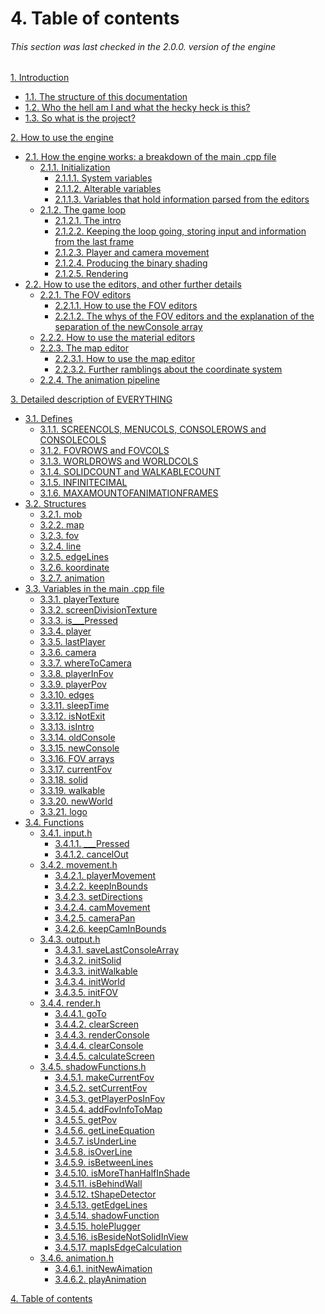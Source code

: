 # 4. Table of contents
###### This section was last checked in the 2.0.0. version of the engine
[1. Introduction](https://github.com/mmmuscus/Shadow-Functions-Engine/blob/master/README.md/#1-introduction)  
* [1.1. The structure of this documentation](https://github.com/mmmuscus/Shadow-Functions-Engine/blob/master/README.md/#11-the-structure-of-this-documentation)
* [1.2. Who the hell am I and what the hecky heck is this?](https://github.com/mmmuscus/Shadow-Functions-Engine/blob/master/README.md/#12-who-the-hell-am-i-and-what-the-hecky-heck-is-this)
* [1.3. So what is the project?](https://github.com/mmmuscus/Shadow-Functions-Engine/blob/master/README.md/#13-so-what-is-the-project)

[2. How to use the engine](https://github.com/mmmuscus/Shadow-Functions-Engine/blob/master/documentation/online/2.%20How%20to%20use%20the%20engine%20and%202.1.%20How%20the%20engine%20works.md/#2-how-to-use-the-engine)
* [2.1. How the engine works: a breakdown of the main .cpp file](https://github.com/mmmuscus/Shadow-Functions-Engine/blob/master/documentation/online/2.%20How%20to%20use%20the%20engine%20and%202.1.%20How%20the%20engine%20works.md/#21-how-the-engine-works-a-breakdown-of-the-main-cpp-file)
  * [2.1.1. Initialization](https://github.com/mmmuscus/Shadow-Functions-Engine/blob/master/documentation/online/2.%20How%20to%20use%20the%20engine%20and%202.1.%20How%20the%20engine%20works.md/#211-initialization)
    * [2.1.1.1. System variables](https://github.com/mmmuscus/Shadow-Functions-Engine/blob/master/documentation/online/2.%20How%20to%20use%20the%20engine%20and%202.1.%20How%20the%20engine%20works.md/#2111-system-variables)
    * [2.1.1.2. Alterable variables](https://github.com/mmmuscus/Shadow-Functions-Engine/blob/master/documentation/online/2.%20How%20to%20use%20the%20engine%20and%202.1.%20How%20the%20engine%20works.md/#2112-alterable-variables)
    * [2.1.1.3. Variables that hold information parsed from the editors](https://github.com/mmmuscus/Shadow-Functions-Engine/blob/master/documentation/online/2.%20How%20to%20use%20the%20engine%20and%202.1.%20How%20the%20engine%20works.md/#2113-variables-that-hold-information-parsed-from-the-editors)
  * [2.1.2. The game loop](https://github.com/mmmuscus/Shadow-Functions-Engine/blob/master/documentation/online/2.%20How%20to%20use%20the%20engine%20and%202.1.%20How%20the%20engine%20works.md/#212-the-game-loop)
    * [2.1.2.1. The intro](https://github.com/mmmuscus/Shadow-Functions-Engine/blob/master/documentation/online/2.%20How%20to%20use%20the%20engine%20and%202.1.%20How%20the%20engine%20works.md/#2121-the-intro)
    * [2.1.2.2. Keeping the loop going, storing input and information from the last frame](https://github.com/mmmuscus/Shadow-Functions-Engine/blob/master/documentation/online/2.%20How%20to%20use%20the%20engine%20and%202.1.%20How%20the%20engine%20works.md/#2122-keeping-the-loop-going-storing-input-and-information-from-the-last-frame)
    * [2.1.2.3. Player and camera movement](https://github.com/mmmuscus/Shadow-Functions-Engine/blob/master/documentation/online/2.%20How%20to%20use%20the%20engine%20and%202.1.%20How%20the%20engine%20works.md/#2123-player-and-camera-movement)
    * [2.1.2.4. Producing the binary shading](https://github.com/mmmuscus/Shadow-Functions-Engine/blob/master/documentation/online/2.%20How%20to%20use%20the%20engine%20and%202.1.%20How%20the%20engine%20works.md/#2124-producing-the-binary-shading)
    * [2.1.2.5. Rendering](https://github.com/mmmuscus/Shadow-Functions-Engine/blob/master/documentation/online/2.%20How%20to%20use%20the%20engine%20and%202.1.%20How%20the%20engine%20works.md/#2125-rendering)
* [2.2. How to use the editors, and other further details](https://github.com/mmmuscus/Shadow-Functions-Engine/blob/master/documentation/online/2.2.%20How%20to%20use%20the%20editors%2C%20and%20other%20further%20details.md/#22-how-to-use-the-editors-and-other-further-details)
  * [2.2.1. The FOV editors](https://github.com/mmmuscus/Shadow-Functions-Engine/blob/master/documentation/online/2.2.%20How%20to%20use%20the%20editors%2C%20and%20other%20further%20details.md/#221-the-fov-editors)
    * [2.2.1.1. How to use the FOV editors](https://github.com/mmmuscus/Shadow-Functions-Engine/blob/master/documentation/online/2.2.%20How%20to%20use%20the%20editors%2C%20and%20other%20further%20details.md/#2211-how-to-use-the-fov-editors)
    * [2.2.1.2. The whys of the FOV editors and the explanation of the separation of the newConsole array](https://github.com/mmmuscus/Shadow-Functions-Engine/blob/master/documentation/online/2.2.%20How%20to%20use%20the%20editors%2C%20and%20other%20further%20details.md/#2212-the-whys-of-the-fov-editors-and-the-explanation-of-the-separation-of-the-newconsole-array)
  * [2.2.2. How to use the material editors](https://github.com/mmmuscus/Shadow-Functions-Engine/blob/master/documentation/online/2.2.%20How%20to%20use%20the%20editors%2C%20and%20other%20further%20details.md/#222-how-to-use-the-material-editors)
  * [2.2.3. The map editor](https://github.com/mmmuscus/Shadow-Functions-Engine/blob/master/documentation/online/2.2.%20How%20to%20use%20the%20editors%2C%20and%20other%20further%20details.md/#223-the-map-editor)
    * [2.2.3.1. How to use the map editor](https://github.com/mmmuscus/Shadow-Functions-Engine/blob/master/documentation/online/2.2.%20How%20to%20use%20the%20editors%2C%20and%20other%20further%20details.md/#2231-how-to-use-the-map-editor)
    * [2.2.3.2. Further ramblings about the coordinate system](https://github.com/mmmuscus/Shadow-Functions-Engine/blob/master/documentation/online/2.2.%20How%20to%20use%20the%20editors%2C%20and%20other%20further%20details.md/#2232-further-ramblings-about-the-coordinate-system)
  * [2.2.4. The animation pipeline](https://github.com/mmmuscus/Shadow-Functions-Engine/blob/master/documentation/online/2.2.%20How%20to%20use%20the%20editors%2C%20and%20other%20further%20details.md/#224-the-animation-pipeline)

[3. Detailed description of EVERYTHING](https://github.com/mmmuscus/Shadow-Functions-Engine/blob/master/documentation/online/3.%20Description%20of%20EVERYTHING%20and%203.1.%20Defines.md/#3-detailed-description-of-everything)

* [3.1. Defines](https://github.com/mmmuscus/Shadow-Functions-Engine/blob/master/documentation/online/3.%20Description%20of%20EVERYTHING%20and%203.1.%20Defines.md/#31-defines)
  * [3.1.1. SCREENCOLS, MENUCOLS, CONSOLEROWS and CONSOLECOLS](https://github.com/mmmuscus/Shadow-Functions-Engine/blob/master/documentation/online/3.%20Description%20of%20EVERYTHING%20and%203.1.%20Defines.md/#311-screencols-menucols-consolerows-and-consolecols)
  * [3.1.2. FOVROWS and FOVCOLS](https://github.com/mmmuscus/Shadow-Functions-Engine/blob/master/documentation/online/3.%20Description%20of%20EVERYTHING%20and%203.1.%20Defines.md/#312-fovrows-and-fovcols)
  * [3.1.3. WORLDROWS and WORLDCOLS](https://github.com/mmmuscus/Shadow-Functions-Engine/blob/master/documentation/online/3.%20Description%20of%20EVERYTHING%20and%203.1.%20Defines.md/#313-worldrows-and-worldcols)
  * [3.1.4. SOLIDCOUNT and WALKABLECOUNT](https://github.com/mmmuscus/Shadow-Functions-Engine/blob/master/documentation/online/3.%20Description%20of%20EVERYTHING%20and%203.1.%20Defines.md/#314-solidcount-and-walkablecount)
  * [3.1.5. INFINITECIMAL](https://github.com/mmmuscus/Shadow-Functions-Engine/blob/master/documentation/online/3.%20Description%20of%20EVERYTHING%20and%203.1.%20Defines.md/#315-infinitecimal)
  * [3.1.6. MAXAMOUNTOFANIMATIONFRAMES](https://github.com/mmmuscus/Shadow-Functions-Engine/blob/master/documentation/online/3.%20Description%20of%20EVERYTHING%20and%203.1.%20Defines.md/#316-maxamountofanimationframes)
* [3.2. Structures](https://github.com/mmmuscus/Shadow-Functions-Engine/blob/master/documentation/online/3.2.%20Structures.md/#32-structures)
  * [3.2.1. mob](https://github.com/mmmuscus/Shadow-Functions-Engine/blob/master/documentation/online/3.2.%20Structures.md/#321-mob)
  * [3.2.2. map](https://github.com/mmmuscus/Shadow-Functions-Engine/blob/master/documentation/online/3.2.%20Structures.md/#322-map)
  * [3.2.3. fov](https://github.com/mmmuscus/Shadow-Functions-Engine/blob/master/documentation/online/3.2.%20Structures.md/#323-fov)
  * [3.2.4. line](https://github.com/mmmuscus/Shadow-Functions-Engine/blob/master/documentation/online/3.2.%20Structures.md/#324-line)
  * [3.2.5. edgeLines](https://github.com/mmmuscus/Shadow-Functions-Engine/blob/master/documentation/online/3.2.%20Structures.md/#325-edgelines)
  * [3.2.6. koordinate](https://github.com/mmmuscus/Shadow-Functions-Engine/blob/master/documentation/online/3.2.%20Structures.md/#326-koordinate)
  * [3.2.7. animation](https://github.com/mmmuscus/Shadow-Functions-Engine/blob/master/documentation/online/3.2.%20Structures.md/#327-animation)
* [3.3. Variables in the main .cpp file](#33-variables-in-the-main-cpp-file)
  * [3.3.1. playerTexture](#331-playertexture)
  * [3.3.2. screenDivisionTexture](#332-screendivisiontexture)
  * [3.3.3. is___Pressed](#333-is___pressed)
  * [3.3.4. player](#334-player)
  * [3.3.5. lastPlayer](#335-lastplayer)
  * [3.3.6. camera](#336-camera)
  * [3.3.7. whereToCamera](#337-wheretocamera)
  * [3.3.8. playerInFov](#338-playerinfov)
  * [3.3.9. playerPov](#339-playerpov)
  * [3.3.10. edges](#3310-edges)
  * [3.3.11. sleepTime](#3311-sleeptime)
  * [3.3.12. isNotExit](#3312-isnotexit)
  * [3.3.13. isIntro]()
  * [3.3.14. oldConsole]()
  * [3.3.15. newConsole]()
  * [3.3.16. FOV arrays](#3317-fov-arrays)
  * [3.3.17. currentFov](#3318-currentfov)
  * [3.3.18. solid](3319-solid)
  * [3.3.19. walkable](3320-walkable)
  * [3.3.20. newWorld](#3321-newworld)
  * [3.3.21. logo]()
* [3.4. Functions](#34-functions)
  * [3.4.1. input.h](#341-inputh)
    * [3.4.1.1. ___Pressed](#3411-___pressed)
    * [3.4.1.2. cancelOut](#3412-cancelout)
  * [3.4.2. movement.h](#342-movementh)
    * [3.4.2.1. playerMovement](#3421-playermovement)
    * [3.4.2.2. keepInBounds](#3422-keepinbounds)
    * [3.4.2.3. setDirections](#3423-setdirections)
    * [3.4.2.4. camMovement](#3424-cammovement)
    * [3.4.2.5. cameraPan](#3425-camerapan)
    * [3.4.2.6. keepCamInBounds](#3426-keepcaminbounds)
  * [3.4.3. output.h](#343-outputh)
    * [3.4.3.1. saveLastConsoleArray]()
    * [3.4.3.2. initSolid](#3433-initsolid)
    * [3.4.3.3. initWalkable](#3434-initwalkable)
    * [3.4.3.4. initWorld](#3435-initworld)
    * [3.4.3.5. initFOV](#3436-initfov)
  * [3.4.4. render.h](#344-renderh)
    * [3.4.4.1. goTo](#3441-goto)
    * [3.4.4.2. clearScreen](#3442-clearscreen)
    * [3.4.4.3. renderConsole]()
    * [3.4.4.4. clearConsole]()
    * [3.4.4.5. calculateScreen](#3445-calculatescreen)
  * [3.4.5. shadowFunctions.h](#345-shadowfunctionsh)
    * [3.4.5.1. makeCurrentFov](#3451-makecurrentfov)
    * [3.4.5.2. setCurrentFov](#3452-setcurrentfov)
    * [3.4.5.3. getPlayerPosInFov](#3453-getplayerposinfov)
    * [3.4.5.4. addFovInfoToMap](#3454-addfovinfotomap)
    * [3.4.5.5. getPov](3455-getpov)
    * [3.4.5.6. getLineEquation](#3456-getlineequation)
    * [3.4.5.7. isUnderLine](#3457-isunderline)
    * [3.4.5.8. isOverLine](#3458-isoverline)
    * [3.4.5.9. isBetweenLines](#3459-isbetweenlines)
    * [3.4.5.10. isMoreThanHalfInShade]()
    * [3.4.5.11. isBehindWall](#34510-isbehindwall)
    * [3.4.5.12. tShapeDetector]()
    * [3.4.5.13. getEdgeLines](#34511-getedgelines)
    * [3.4.5.14. shadowFunction](#34512-shadowfunction)
    * [3.4.5.15. holePlugger]()
    * [3.4.5.16. isBesideNotSolidInView](#34513-isbesidenotsolidinview)
    * [3.4.5.17. mapIsEdgeCalculation](#34514-mapisedgecalculation)
  * [3.4.6. animation.h]()
    * [3.4.6.1. initNewAimation]()
    * [3.4.6.2. playAnimation]()

[4. Table of contents](#4-table-of-contents)

